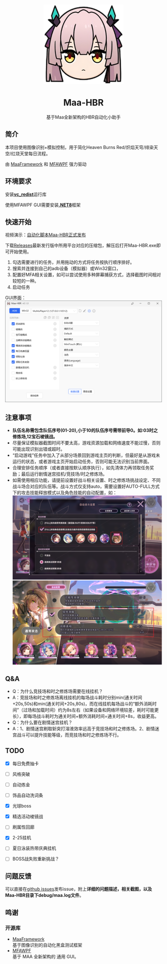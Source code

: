 <!-- markdownlint-disable MD033 MD041 -->
<p align="center">
  <img alt="LOGO" src="assets/resource/image/Ogasawara.png" width="256" height="256" />
</p>

<div align="center">

# Maa-HBR

<!-- prettier-ignore-start -->
<!-- markdownlint-disable-next-line MD036 -->
基于Maa全新架构的HBR自动化小助手
<!-- prettier-ignore-end -->


</div>

## 简介

本项目使用图像识别+模拟控制，用于简化Heaven Burns Red/炽焰天穹/绯染天空/红烧天堂每日流程。

由 [MaaFramework](https://github.com/MaaAssistantArknights/MaaFramework) 和 [MFAWPF](https://github.com/SweetSmellFox/MFAWPF) 强力驱动


## 环境要求
安装[**vc_redist**](https://aka.ms/vs/17/release/vc_redist.x64.exe)运行库

使用MFAWPF GUI需要安装[**.NET8**](https://dotnet.microsoft.com/zh-cn/download)框架


## 快速开始

视频演示：[自动化脚本Maa-HBR正式发布](https://www.bilibili.com/video/BV1xs14Y6ELJ)

下载[Releases](https://github.com/KarylDAZE/Maa-HBR/releases)最新发行版中所用平台对应的压缩包，解压后打开Maa-HBR.exe即可开始使用。

1. 勾选需要进行的任务，并用拖动的方式将任务按执行顺序排好。
2. 搜索并连接到自己的adb设备（模拟器）或Win32窗口，
3. 配置好MFA相关设置，如可以尝试使用多种屏幕捕获方式，选择截图时间相对较短的一种。
4. 启动任务

GUI界面：![GUI](assets/resource/image/GUI.png)


## 注意事项
- **队伍名称需包含队伍序号(01-20),小于10的队伍序号需带前导0。如:03时之修炼场,12宝石棱镜战。**
- 尽量保证模拟器截图时间不要太高，游戏资源加载和网络速度不能过慢，否则可能出现识别出错或超时。
- “启动游戏”任务中加入了从部分场景回到游戏主页的判断，但最好是从游戏未运行的状态，或者游戏主页开始启动任务，否则可能无法识别当前界面。
- 合理安排任务顺序（或者直接按默认顺序执行），如先清体力再领取任务奖励；最后运行剧情迷宫挂机/竞技场/时之修炼场。
- 如需使用相应功能，请提前设置好战斗相关设置、时之修炼场挑战设定、不同战斗场合对应的队伍等。战斗方式仅支持auto，需要设置好AUTO-FULL方式下的攻击技能释放模式以及角色技能的自动配置，如：![攻击技能释放模式](assets/resource/image/FightSettings1.png)
![角色技能自动配置](assets/resource/image/FightSettings2.png)


## Q&A
- Q：为什么竞技场和时之修炼场需要在线挂机？
- A：竞技场和时之修炼场离线挂机的每场战斗耗时分别min(通关时间+20s,50s)和min(通关时间+20s,80s)，而在线挂机每场战斗的“额外消耗时间”（过场和加载时间）约为8s左右（如果设备和网络环境较差，耗时可能更长），即每场战斗耗时为通关时间+额外消耗时间=通关时间+8s，收益更高。
- Q：为什么要在剧情迷宫挂机？
- A：1、剧情迷宫刷取斩突打溶液效率远高于竞技场和时之修炼场。2、剧情迷宫战斗可以提升技能等级，而竞技场和时之修炼场不行。


## TODO

- [x] 每日免费抽卡
- [ ] 风格突破
- [ ] 自动炼金
- [ ] 饰品自动洗词条
- [x] 光球boss
- [x] 精选活动棱镜战
- [ ] 刷属性回廊
- [x] 2-25挂机
- [ ] 夏日泳装热带庆典挂机
- [ ] BOSS战失败重新挑战？


## 问题反馈
可以直接在[github issues](https://github.com/KarylDAZE/Maa-HBR/issues)发布issue，附上**详细的问题描述，相关截图，以及Maa-HBR目录下debug/maa.log文件**。


## 鸣谢

### 开源库

- [MaaFramework](https://github.com/MaaAssistantArknights/MaaFramework)  
基于图像识别的自动化黑盒测试框架
- [MFAWPF](https://github.com/SweetSmellFox/MFAWPF)  
基于 MAA 全新架构的 通用 GUI。